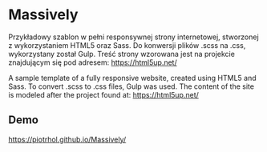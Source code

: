 # Massively

Przykładowy szablon w pełni responsywnej strony internetowej, stworzonej z wykorzystaniem HTML5 oraz Sass. Do konwersji plików .scss na .css, wykorzystany został Gulp. Treść strony wzorowana jest na projekcie znajdującym się pod adresem: https://html5up.net/

A sample template of a fully responsive website, created using HTML5 and Sass. To convert .scss to .css files, Gulp was used. The content of the site is modeled after the project found at: https://html5up.net/

## Demo

https://piotrhol.github.io/Massively/